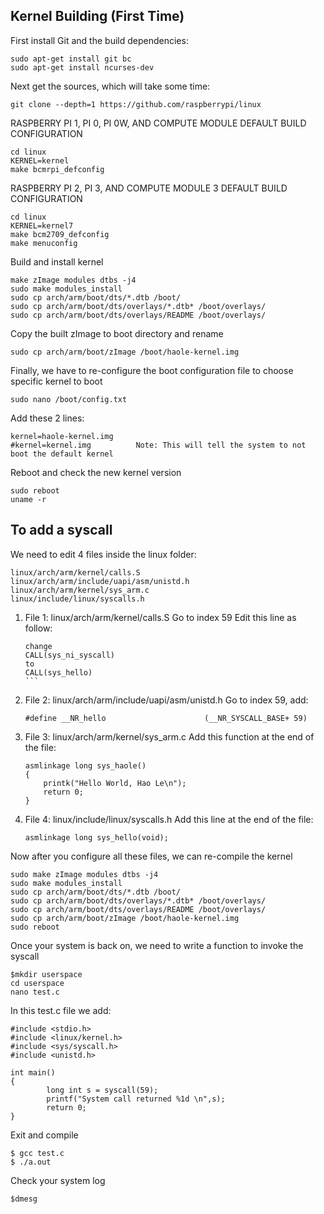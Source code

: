 ## Kernel Building (First Time)
First install Git and the build dependencies:
```
sudo apt-get install git bc
sudo apt-get install ncurses-dev
```
Next get the sources, which will take some time:
```
git clone --depth=1 https://github.com/raspberrypi/linux
```

RASPBERRY PI 1, PI 0, PI 0W, AND COMPUTE MODULE DEFAULT BUILD CONFIGURATION
```
cd linux
KERNEL=kernel
make bcmrpi_defconfig
```
RASPBERRY PI 2, PI 3, AND COMPUTE MODULE 3 DEFAULT BUILD CONFIGURATION
```
cd linux
KERNEL=kernel7
make bcm2709_defconfig
make menuconfig    
```
Build and install kernel
```
make zImage modules dtbs -j4 
sudo make modules_install
sudo cp arch/arm/boot/dts/*.dtb /boot/
sudo cp arch/arm/boot/dts/overlays/*.dtb* /boot/overlays/
sudo cp arch/arm/boot/dts/overlays/README /boot/overlays/
```
Copy the built zImage to boot directory and rename 
```
sudo cp arch/arm/boot/zImage /boot/haole-kernel.img
```
Finally, we have to re-configure the boot configuration file to choose specific kernel to boot
```
sudo nano /boot/config.txt 
```
Add these 2 lines:
```
kernel=haole-kernel.img
#kernel=kernel.img          Note: This will tell the system to not boot the default kernel 
```
Reboot and check the new kernel version
```
sudo reboot
uname -r
```

## To add a syscall 

We need to edit 4 files inside the linux folder: 
```
linux/arch/arm/kernel/calls.S
linux/arch/arm/include/uapi/asm/unistd.h
linux/arch/arm/kernel/sys_arm.c
linux/include/linux/syscalls.h
```
1. File 1: linux/arch/arm/kernel/calls.S
    Go to index 59
    Edit this line as follow:
    ````
    change 
    CALL(sys_ni_syscall) 
    to 
    CALL(sys_hello)
    ```
2. File 2: linux/arch/arm/include/uapi/asm/unistd.h
    Go to index 59, add:
    ```
    #define __NR_hello                      (__NR_SYSCALL_BASE+ 59)
    ```
3. File 3: linux/arch/arm/kernel/sys_arm.c
    Add this function at the end of the file:
    ```
    asmlinkage long sys_haole()
    {
        printk("Hello World, Hao Le\n");
        return 0;
    }
    ```
4. File 4: linux/include/linux/syscalls.h
    Add this line at the end of the file:
    ```
    asmlinkage long sys_hello(void);
    ```
    
Now after you configure all these files, we can re-compile the kernel
```
sudo make zImage modules dtbs -j4
sudo make modules_install
sudo cp arch/arm/boot/dts/*.dtb /boot/
sudo cp arch/arm/boot/dts/overlays/*.dtb* /boot/overlays/
sudo cp arch/arm/boot/dts/overlays/README /boot/overlays/
sudo cp arch/arm/boot/zImage /boot/haole-kernel.img
sudo reboot
```

Once your system is back on, we need to write a function to invoke the syscall 
```
$mkdir userspace
cd userspace
nano test.c
```
In this test.c file we add:
```
#include <stdio.h>
#include <linux/kernel.h>
#include <sys/syscall.h>
#include <unistd.h>

int main()
{
        long int s = syscall(59);
        printf("System call returned %1d \n",s);
        return 0;
}

```
Exit and compile
```
$ gcc test.c
$ ./a.out
```
Check your system log
```
$dmesg
```




